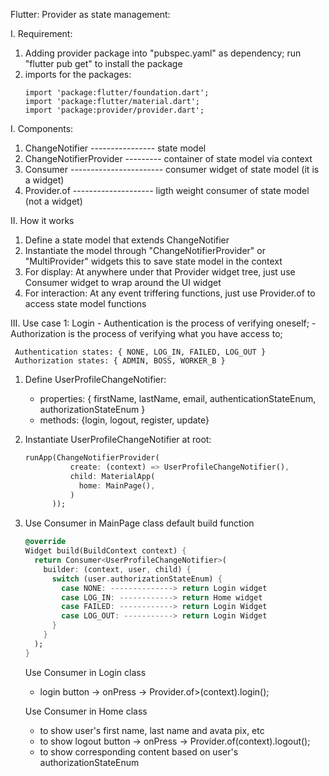 Flutter:
  Provider as state management:

I. Requirement:
 1) Adding provider package into "pubspec.yaml" as dependency; run "flutter pub get" to install the package
 2) imports for the packages:
    ```
    import 'package:flutter/foundation.dart';
    import 'package:flutter/material.dart';
    import 'package:provider/provider.dart';
    ```
I. Components:
 1) ChangeNotifier  ---------------- state model
 2) ChangeNotifierProvider --------- container of state model via context
 3) Consumer ----------------------- consumer widget of state model (it is a widget)
 4) Provider.of -------------------- ligth weight consumer of state model (not a widget)
 
II. How it works
 1) Define a state model that extends ChangeNotifier
 2) Instantiate the model through "ChangeNotifierProvider" or "MultiProvider" widgets
    this to save state model in the context
 3) For display:
    At anywhere under that Provider widget tree, just use Consumer widget to wrap around the UI widget
 4) For interaction:
    At any event triffering functions, just use Provider.of to access state model functions

III. Use case 1: Login
     - Authentication is the process of verifying oneself;
     - Authorization is the process of verifying what you have access to;

     Authentication states: { NONE, LOG_IN, FAILED, LOG_OUT }
     Authorization states: { ADMIN, BOSS, WORKER_B }
     
 1) Define UserProfileChangeNotifier:
    - properties: { firstName, lastName, email, authenticationStateEnum, authorizationStateEnum }
    - methods: {login, logout, register, update}
    
 2) Instantiate UserProfileChangeNotifier at root:
    ```dart
    runApp(ChangeNotifierProvider(
              create: (context) => UserProfileChangeNotifier(),
              child: MaterialApp(
                home: MainPage(),
              )
          ));
    ```
 3) Use Consumer in MainPage class default build function
    ```dart
    @override
    Widget build(BuildContext context) {
      return Consumer<UserProfileChangeNotifier>(
        builder: (context, user, child) {
          switch (user.authorizationStateEnum) {
            case NONE: --------------> return Login widget
            case LOG_IN: ------------> return Home widget
            case FAILED: ------------> return Login Widget
            case LOG_OUT: -----------> return Login Widget
          }
        }
      );
    }
    ```
    Use Consumer in Login class
     - login button -> onPress -> Provider.of<UserProfileChangeNotifier>>(context).login();
     

    Use Consumer in Home class
     - to show user's first name, last name and avata pix, etc
     - to show logout button -> onPress -> Provider.of<UserProfileChangeNotifier>(context).logout();
     - to show corresponding content based on user's authorizationStateEnum

